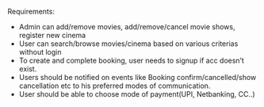 Requirements:

- Admin can add/remove movies, add/remove/cancel movie shows, register new cinema
- User can search/browse movies/cinema based on various criterias without login
- To create and complete booking, user needs to signup if acc doesn’t exist.
- Users should be notified on events like Booking confirm/cancelled/show cancellation etc to his preferred modes of communication.
- User should be able to choose mode of payment(UPI, Netbanking, CC..)